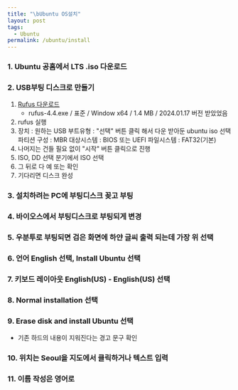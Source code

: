```yaml
---
title: "\bUbuntu OS설치"
layout: post
tags:
  - Ubuntu
permalink: /ubuntu/install
---
```

### 1. Ubuntu 공홈에서 LTS .iso 다운로드
### 2. USB부팅 디스크로 만들기
1. [Rufus 다운로드](https://rufus.ie/ko/)
   - rufus-4.4.exe / 표준 / Window x64 / 1.4 MB / 2024.01.17 버전 받았었음
2. rufus 실행
3. 장치 : 원하는 USB
   부트유형 : "선택" 버튼 클릭 해서 다운 받아둔 ubuntu iso 선택
   파티션 구성 : MBR
   대상시스템 : BIOS 또는 UEFI
   파일시스템 : FAT32(기본)
4. 나머지는 건들 필요 없이 "시작" 버튼 클릭으로 진행
5. ISO, DD 선택 분기에서 ISO 선택
6. 그 뒤로 다 예 또는 확인
7. 기다리면 디스크 완성

### 3. 설치하려는 PC에 부팅디스크 꽂고 부팅
### 4. 바이오스에서 부팅디스크로 부팅되게 변경
### 5. 우분투로 부팅되면 검은 화면에 하얀 글씨 출력 되는데 가장 위 선택
### 6. 언어 English 선택, Install Ubuntu 선택
### 7. 키보드 레이아웃 English(US) - English(US) 선택
### 8. Normal installation 선택
### 9. Erase disk and install Ubuntu 선택
- 기존 하드의 내용이 지워진다는 경고 문구 확인

### 10. 위치는 Seoul을 지도에서 클릭하거나 텍스트 입력
### 11. 이름 작성은 영어로
